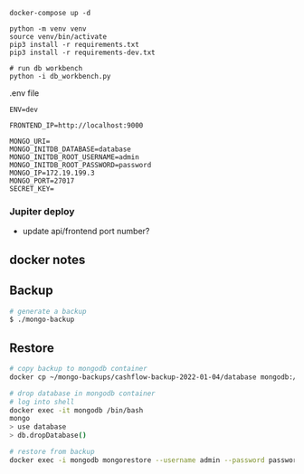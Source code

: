 ```
docker-compose up -d

python -m venv venv
source venv/bin/activate
pip3 install -r requirements.txt
pip3 install -r requirements-dev.txt

# run db workbench
python -i db_workbench.py
```

.env file

```
ENV=dev

FRONTEND_IP=http://localhost:9000

MONGO_URI=
MONGO_INITDB_DATABASE=database
MONGO_INITDB_ROOT_USERNAME=admin
MONGO_INITDB_ROOT_PASSWORD=password
MONGO_IP=172.19.199.3
MONGO_PORT=27017
SECRET_KEY=
```

### Jupiter deploy

- update api/frontend port number?

## docker notes

## Backup

```sh
# generate a backup
$ ./mongo-backup
```

## Restore

```sh
# copy backup to mongodb container
docker cp ~/mongo-backups/cashflow-backup-2022-01-04/database mongodb:/data

# drop database in mongodb container
# log into shell
docker exec -it mongodb /bin/bash
mongo
> use database
> db.dropDatabase()

# restore from backup
docker exec -i mongodb mongorestore --username admin --password password /data
```
